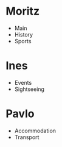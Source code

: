 # Moritz
- Main
- History
- Sports

# Ines
- Events
- Sightseeing

# Pavlo
- Accommodation
- Transport
